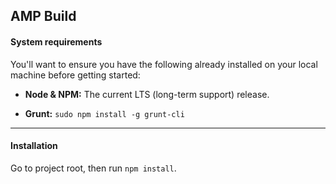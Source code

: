 ## AMP Build

#### System requirements

You'll want to ensure you have the following already installed on your local machine before getting started:

- **Node & NPM:** The current LTS (long-term support) release.

- **Grunt:** `sudo npm install -g grunt-cli`

---

#### Installation

Go to project root, then run `npm install`.




